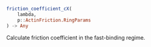 ```julia
friction_coefficient_cX(
    lambda,
    p::ActinFriction.RingParams
) -> Any

```

Calculate friction coefficient in the fast-binding regime.
